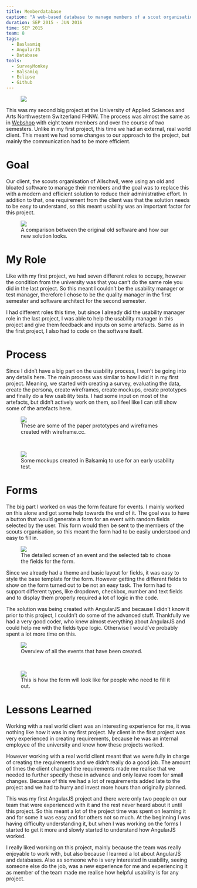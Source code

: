 ```yaml
---
title: Memberdatabase
caption: "A web-based database to manage members of a scout organisation."
duration: SEP 2015 - JUN 2016
time: SEP 2015
team: 8
tags:
  - Baslasmiq
  - AngularJS
  - Database
tools:
  - SurveyMonkey
  - Balsamiq
  - Eclipse
  - Github
---
```


<figure>
  <img src="/assets/img/memberdatabase/md-header.png">
</figure>

This was my second big project at the University of Applied Sciences and Arts Northwestern Switzerland FHNW. The process was almost the same as in <a class="link" href="/portfolio/webshop" target="_blank">Webshop</a> with eight team members and over the course of two semesters. Unlike in my first project, this time we had an external, real world client. This meant we had some changes to our approach to the project, but mainly the communication had to be more efficient.

# Goal

Our client, the scouts organisation of Allschwil, were using an old and bloated software to manage their members and the goal was to replace this with a modern and efficient solution to reduce their administrative effort. In addition to that, one requirement from the client was that the solution needs to be easy to understand, so this meant usability was an important factor for this project.

<figure>
  <img src="/assets/img/memberdatabase/md-comparison.png">
  <figcaption>A comparison between the original old software and how our new solution looks.</figcaption>
</figure>

# My Role

Like with my first project, we had seven different roles to occupy, however the condition from the university was that you can’t do the same role you did in the last project. So this meant I couldn’t be the usability manager or test manager, therefore I chose to be the quality manager in the first semester and software architect for the second semester.

I had different roles this time, but since I already did the usability manager role in the last project, I was able to help the usability manager in this project and give them feedback and inputs on some artefacts. Same as in the first project, I also had to code on the software itself.

# Process

Since I didn’t have a big part on the usability process, I won’t be going into any details here. The main process was similar to how I did it in my first project. Meaning, we started with creating a survey, evaluating the data, create the persona, create wireframes, create mockups, create prototypes and finally do a few usability tests. I had some input on most of the artefacts, but didn’t actively work on them, so I feel like I can still show some of the artefacts here.

<figure>
  <img src="/assets/img/memberdatabase/md-paper.png">
  <figcaption>These are some of the paper prototypes and wireframes created with wireframe.cc.</figcaption>
</figure>

<br>

<figure>
  <img src="/assets/img/memberdatabase/md-mockup.png">
  <figcaption>Some mockups created in Balsamiq to use for an early usability test.</figcaption>
</figure>

# Forms

The big part I worked on was the form feature for events. I mainly worked on this alone and got some help towards the end of it. The goal was to have a button that would generate a form for an event with random fields selected by the user. This form would then be sent to the members of the scouts organisation, so this meant the form had to be easily understood and easy to fill in.

<figure>
  <img src="/assets/img/memberdatabase/md-createform.png">
  <figcaption>The detailed screen of an event and the selected tab to chose the fields for the form.</figcaption>
</figure>

Since we already had a theme and basic layout for fields, it was easy to style the base template for the form. However getting the different fields to show on the form turned out to be not an easy task. The form had to support different types, like dropdown, checkbox, number and text fields and to display them properly required a lot of logic in the code.

The solution was being created with AngularJS and because I didn’t know it prior to this project, I couldn’t do some of the advanced stuff. Thankfully we had a very good coder, who knew almost everything about AngularJS and could help me with the fields type logic. Otherwise I would’ve probably spent a lot more time on this.

<figure>
  <img src="/assets/img/memberdatabase/md-events.png">
  <figcaption>Overview of all the events that have been created.</figcaption>
</figure>

<br>

<figure>
  <img src="/assets/img/memberdatabase/md-form.png">
  <figcaption>This is how the form will look like for people who need to fill it out.</figcaption>
</figure>

# Lessons Learned

Working with a real world client was an interesting experience for me, it was nothing like how it was in my first project. My client in the first project was very experienced in creating requirements, because he was an internal employee of the university and knew how these projects worked.

However working with a real world client meant that we were fully in charge of creating the requirements and we didn’t really do a good job. The amount of times the client changed the requirements made me realise that we needed to further specify these in advance and only leave room for small changes. Because of this we had a lot of requirements added late to the project and we had to hurry and invest more hours than originally planned.

This was my first AngularJS project and there were only two people on our team that were experienced with it and the rest never heard about it until this project. So this meant a lot of the project time was spent on learning it and for some it was easy and for others not so much. At the beginning I was having difficulty understanding it, but when I was working on the forms I started to get it more and slowly started to understand how AngularJS worked.

I really liked working on this project, mainly because the team was really enjoyable to work with, but also because I learned a lot about AngularJS and databases. Also as someone who is very interested in usability, seeing someone else do the job, was a new experience for me and experiencing it as member of the team made me realise how helpful usability is for any project.
